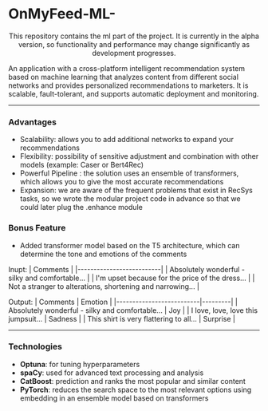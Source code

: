 # **OnMyFeed-ML-**  
<p style="text-align: center;">This repository contains the ml part of the project. It is currently in the alpha version, so functionality and performance may change significantly as development progresses.
  
An application with a cross-platform intelligent recommendation system based on machine learning that analyzes content from different social networks and provides personalized recommendations to marketers. It is scalable, fault-tolerant, and supports automatic deployment and monitoring.


---

### **Advantages**
- Scalability: allows you to add additional networks to expand your recommendations
- Flexibility: possibility of sensitive adjustment and combination with other models (example: Caser or Bert4Rec)
- Powerful Pipeline : the solution uses an ensemble of transformers, which allows you to give the most accurate recommendations
- Expansion: we are aware of the frequent problems that exist in RecSys tasks, so we wrote the modular project code in advance so that we could later plug the .enhance module


### **Bonus Feature**
- Added transformer model based on the T5 architecture, which can determine the tone and emotions of the comments

Inupt:
| Comments |
|--------------------------|
| Absolutely wonderful - silky and comfortable... |
| I'm upset because for the price of the dress... |
| Not a stranger to alterations, shortening and narrowing... |

Output:
| Comments | Emotion |
|--------------------------|---------|
| Absolutely wonderful - silky and comfortable... | Joy |
| I love, love, love this jumpsuit... | Sadness |
| This shirt is very flattering to all... | Surprise |


---

### **Technologies**
- **Optuna**: for tuning hyperparameters
- **spaCy**: used for advanced text processing and analysis
- **CatBoost**: prediction and ranks the most popular and similar content
- **PyTorch**: reduces the search space to the most relevant options using embedding in an ensemble model based on transformers
